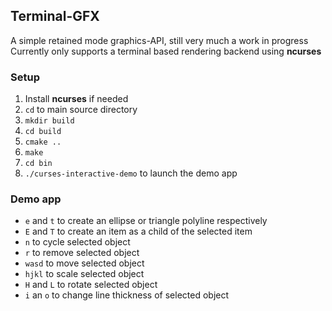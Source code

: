 ## Terminal-GFX
A simple retained mode graphics-API, still very much a work in progress  
Currently only supports a terminal based rendering backend using **ncurses**

### Setup
1. Install **ncurses** if needed
2. `cd` to main source directory
3. `mkdir build`
4. `cd build`
5. `cmake ..`
6. `make`
7. `cd bin`
7. `./curses-interactive-demo` to launch the demo app

### Demo app
- `e` and `t` to create an ellipse or triangle polyline respectively
- `E` and `T` to create an item as a child of the selected item
- `n` to cycle selected object
- `r` to remove selected object
- `wasd` to move selected object
- `hjkl` to scale selected object
- `H` and `L` to rotate selected object
- `i` an `o` to change line thickness of selected object

